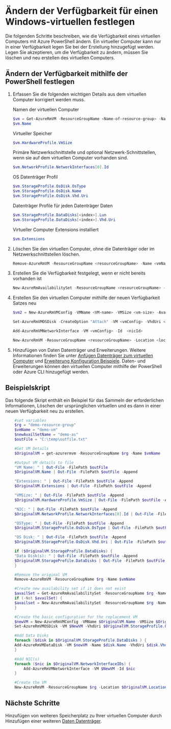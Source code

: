 <properties
    pageTitle="Ändern eine virtuellen Computern Verfügbarkeit Menge | Microsoft Azure"
    description="Informationen Sie zum Ändern der Verfügbarkeit für Ihre virtuellen Computer mithilfe von Azure PowerShell und das Modell zur Bereitstellung von Ressourcenmanager festlegen."
    keywords=""
    services="virtual-machines-windows"
    documentationCenter=""
    authors="Drewm3"
    manager="timlt"
    editor=""
    tags="azure-resource-manager"/>
<tags
    ms.service="virtual-machines-windows"
    ms.workload="infrastructure-services"
    ms.tgt_pltfrm="vm-windows"
    ms.devlang="na"
    ms.topic="article"
    ms.date="09/15/2016"
    ms.author="drewm"/>



# <a name="change-the-availability-set-for-a-windows-vm"></a>Ändern der Verfügbarkeit für einen Windows-virtuellen festlegen

Die folgenden Schritte beschreiben, wie die Verfügbarkeit eines virtuellen Computers mit Azure PowerShell ändern. Ein virtueller Computer kann nur in einer Verfügbarkeit legen Sie bei der Erstellung hinzugefügt werden. Legen Sie akzeptieren, um die Verfügbarkeit zu ändern, müssen Sie löschen und neu erstellen des virtuellen Computers. 

## <a name="change-the-availability-set-using-powershell"></a>Ändern der Verfügbarkeit mithilfe der PowerShell festlegen

1. Erfassen Sie die folgenden wichtigen Details aus dem virtuellen Computer korrigiert werden muss.

    Namen der virtuellen Computer
    
    ```powershell
    $vm = Get-AzureRmVM -ResourceGroupName <Name-of-resource-group> -Name <name-of-VM>
    $vm.Name
    ```
 
    Virtueller Speicher
    
    ```powershell
    $vm.HardwareProfile.VmSize
    ```

    Primäre Netzwerkschnittstelle und optional Netzwerk-Schnittstellen, wenn sie auf dem virtuellen Computer vorhanden sind.
    
    ```powershell
    $vm.NetworkProfile.NetworkInterfaces[0].Id
    ```

    OS Datenträger Profil

    ```powershell
    $vm.StorageProfile.OsDisk.OsType
    $vm.StorageProfile.OsDisk.Name
    $vm.StorageProfile.OsDisk.Vhd.Uri
    ```

    Datenträger Profile für jeden Datenträger Daten 
    
    ```powershell
    $vm.StorageProfile.DataDisks[<index>].Lun
    $vm.StorageProfile.DataDisks[<index>].Vhd.Uri
    ```

    Virtueller Computer Extensions installiert 
    
    ```powershell
    $vm.Extensions
    ```

2. Löschen Sie den virtuellen Computer, ohne die Datenträger oder im Netzwerkschnittstellen löschen.

    ```powershell
    Remove-AzureRmVM -ResourceGroupName <resourceGroupName> -Name <vmName> 
    ```

3. Erstellen Sie die Verfügbarkeit festgelegt, wenn er nicht bereits vorhanden ist

    ```powershell
    New-AzureRmAvailabilitySet -ResourceGroupName <resourceGroupName> -Name <availabilitySetName> -Location "<location>" 
    ```

4. Erstellen Sie den virtuellen Computer mithilfe der neuen Verfügbarkeit Satzes neu

    ```powershell
    $vm2 = New-AzureRmVMConfig -VMName <VM-name> -VMSize <vm-size> -AvailabilitySetId <availability-set-id>

    Set-AzureRmVMOSDisk -CreateOption "Attach" -VM <vmConfig> -VhdUri <osDiskURI> -Name <osDiskName> [-Windows | -Linux]

    Add-AzureRmVMNetworkInterface -VM <vmConfig> -Id  <nicId> 

    New-AzureRmVM -ResourceGroupName <resourceGroupName> -Location <location> -VM <vmConfig>
    ``` 

5. Hinzufügen von Daten Datenträger und Erweiterungen. Weitere Informationen finden Sie unter [Anfügen Datenträger zum virtuellen Computer](virtual-machines-windows-attach-disk-portal.md) und [Erweiterung Konfiguration Beispiele](virtual-machines-windows-extensions-configuration-samples.md). Daten- und Erweiterungen können den virtuellen Computer mithilfe der PowerShell oder Azure CLI hinzugefügt werden.

## <a name="example-script"></a>Beispielskript

Das folgende Skript enthält ein Beispiel für das Sammeln der erforderlichen Informationen, Löschen der ursprünglichen virtuellen und es dann in einer neuen Verfügbarkeit neu zu erstellen.

```powershell
    #set variables
    $rg = "demo-resource-group"
    $vmName = "demo-vm"
    $newAvailSetName = "demo-as"
    $outFile = "C:\temp\outfile.txt"

    #Get VM Details
    $OriginalVM = get-azurermvm -ResourceGroupName $rg -Name $vmName

    #Output VM details to file
    "VM Name: " | Out-File -FilePath $outFile 
    $OriginalVM.Name | Out-File -FilePath $outFile -Append

    "Extensions: " | Out-File -FilePath $outFile -Append
    $OriginalVM.Extensions | Out-File -FilePath $outFile -Append

    "VMSize: " | Out-File -FilePath $outFile -Append
    $OriginalVM.HardwareProfile.VmSize | Out-File -FilePath $outFile -Append

    "NIC: " | Out-File -FilePath $outFile -Append
    $OriginalVM.NetworkProfile.NetworkInterfaces[0].Id | Out-File -FilePath $outFile -Append

    "OSType: " | Out-File -FilePath $outFile -Append
    $OriginalVM.StorageProfile.OsDisk.OsType | Out-File -FilePath $outFile -Append

    "OS Disk: " | Out-File -FilePath $outFile -Append
    $OriginalVM.StorageProfile.OsDisk.Vhd.Uri | Out-File -FilePath $outFile -Append

    if ($OriginalVM.StorageProfile.DataDisks) {
    "Data Disk(s): " | Out-File -FilePath $outFile -Append
    $OriginalVM.StorageProfile.DataDisks | Out-File -FilePath $outFile -Append
    }

    #Remove the original VM
    Remove-AzureRmVM -ResourceGroupName $rg -Name $vmName

    #Create new availability set if it does not exist
    $availSet = Get-AzureRmAvailabilitySet -ResourceGroupName $rg -Name $newAvailSetName -ErrorAction Ignore
    if (-Not $availSet) {
    $availset = New-AzureRmAvailabilitySet -ResourceGroupName $rg -Name $newAvailSetName -Location $OriginalVM.Location
    }

    #Create the basic configuration for the replacement VM
    $newVM = New-AzureRmVMConfig -VMName $OriginalVM.Name -VMSize $OriginalVM.HardwareProfile.VmSize -AvailabilitySetId $availSet.Id
    Set-AzureRmVMOSDisk -VM $NewVM -VhdUri $OriginalVM.StorageProfile.OsDisk.Vhd.Uri  -Name $OriginalVM.Name -CreateOption Attach -Windows

    #Add Data Disks
    foreach ($disk in $OriginalVM.StorageProfile.DataDisks ) { 
    Add-AzureRmVMDataDisk -VM $newVM -Name $disk.Name -VhdUri $disk.Vhd.Uri -Caching $disk.Caching -Lun $disk.Lun -CreateOption Attach -DiskSizeInGB $disk.DiskSizeGB
    }

    #Add NIC(s)
    foreach ($nic in $OriginalVM.NetworkInterfaceIDs) {
        Add-AzureRmVMNetworkInterface -VM $NewVM -Id $nic
    }

    #Create the VM
    New-AzureRmVM -ResourceGroupName $rg -Location $OriginalVM.Location -VM $NewVM -DisableBginfoExtension
```

## <a name="next-steps"></a>Nächste Schritte

Hinzufügen von weiteren Speicherplatz zu Ihrer virtuellen Computer durch Hinzufügen einer weiteren [Daten Datenträger](virtual-machines-windows-attach-disk-portal.md).

